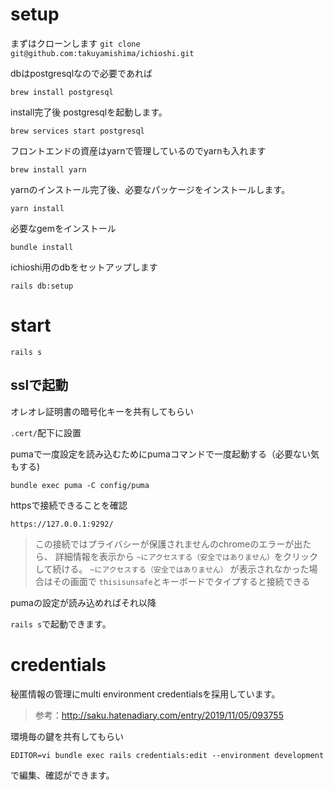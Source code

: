 # setup

まずはクローンします
`git clone git@github.com:takuyamishima/ichioshi.git`

dbはpostgresqlなので必要であれば

`brew install postgresql`

install完了後 postgresqlを起動します。

`brew services start postgresql`

フロントエンドの資産はyarnで管理しているのでyarnも入れます

`brew install yarn`

yarnのインストール完了後、必要なパッケージをインストールします。

`yarn install`

必要なgemをインストール

`bundle install`

ichioshi用のdbをセットアップします

`rails db:setup`

# start

`rails s`

## sslで起動

オレオレ証明書の暗号化キーを共有してもらい

`.cert/`配下に設置

pumaで一度設定を読み込むためにpumaコマンドで一度起動する（必要ない気もする)

`bundle exec puma -C config/puma`

httpsで接続できることを確認

`https://127.0.0.1:9292/`

> この接続ではプライバシーが保護されませんのchromeのエラーが出たら、
> 詳細情報を表示から `~にアクセスする（安全ではありません）`をクリックして続ける。
> `~にアクセスする（安全ではありません）` が表示されなかった場合はその画面で
> `thisisunsafe`とキーボードでタイプすると接続できる

pumaの設定が読み込めればそれ以降

`rails s`で起動できます。

# credentials

秘匿情報の管理にmulti environment credentialsを採用しています。

> 参考：http://saku.hatenadiary.com/entry/2019/11/05/093755

環境毎の鍵を共有してもらい

`EDITOR=vi bundle exec rails credentials:edit --environment development`

で編集、確認ができます。



